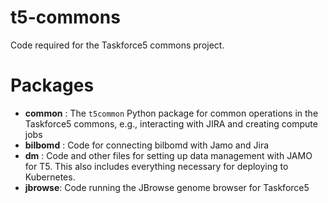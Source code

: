 # t5-commons
Code required for the Taskforce5 commons project. 

# Packages
* **common** :  The `t5common` Python package for common operations in the Taskforce5 commons, e.g., interacting with JIRA and creating compute jobs
* **bilbomd** : Code for connecting bilbomd with Jamo and Jira
* **dm** : Code and other files for setting up data management with JAMO for T5. This also includes everything necessary for deploying to Kubernetes.
* **jbrowse**: Code running the JBrowse genome browser for Taskforce5
